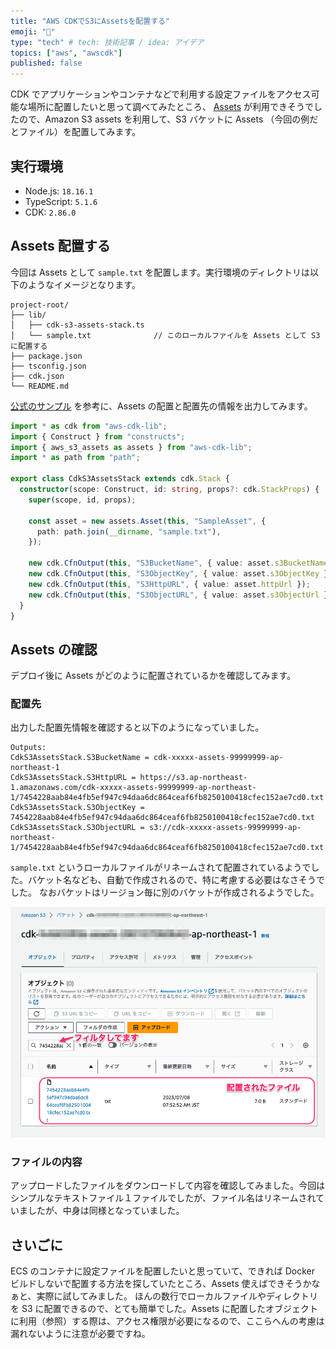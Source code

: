 ```yaml
---
title: "AWS CDKでS3にAssetsを配置する"
emoji: "🐙"
type: "tech" # tech: 技術記事 / idea: アイデア
topics: ["aws", "awscdk"]
published: false
---
```


CDK でアプリケーションやコンテナなどで利用する設定ファイルをアクセス可能な場所に配置したいと思って調べてみたところ、 [Assets](https://docs.aws.amazon.com/cdk/v2/guide/assets.html) が利用できそうでしたので、Amazon S3 assets を利用して、S3 バケットに Assets （今回の例だとファイル）を配置してみます。

## 実行環境

- Node.js: `18.16.1`
- TypeScript: `5.1.6`
- CDK: `2.86.0`

## Assets 配置する

今回は Assets として `sample.txt` を配置します。実行環境のディレクトリは以下のようなイメージとなります。

```
project-root/
├── lib/
│   ├── cdk-s3-assets-stack.ts 
│   └── sample.txt              // このローカルファイルを Assets として S3 に配置する
├── package.json
├── tsconfig.json
├── cdk.json
└── README.md
```

[公式のサンプル](https://docs.aws.amazon.com/cdk/api/v2/docs/aws-cdk-lib.aws_s3_assets-readme.html) を参考に、Assets の配置と配置先の情報を出力してみます。

```typescript
import * as cdk from "aws-cdk-lib";
import { Construct } from "constructs";
import { aws_s3_assets as assets } from "aws-cdk-lib";
import * as path from "path";

export class CdkS3AssetsStack extends cdk.Stack {
  constructor(scope: Construct, id: string, props?: cdk.StackProps) {
    super(scope, id, props);

    const asset = new assets.Asset(this, "SampleAsset", {
      path: path.join(__dirname, "sample.txt"),
    });

    new cdk.CfnOutput(this, "S3BucketName", { value: asset.s3BucketName });
    new cdk.CfnOutput(this, "S3ObjectKey", { value: asset.s3ObjectKey });
    new cdk.CfnOutput(this, "S3HttpURL", { value: asset.httpUrl });
    new cdk.CfnOutput(this, "S3ObjectURL", { value: asset.s3ObjectUrl });
  }
}
```

## Assets の確認

デプロイ後に Assets がどのように配置されているかを確認してみます。

### 配置先

出力した配置先情報を確認すると以下のようになっていました。

```
Outputs:
CdkS3AssetsStack.S3BucketName = cdk-xxxxx-assets-99999999-ap-northeast-1
CdkS3AssetsStack.S3HttpURL = https://s3.ap-northeast-1.amazonaws.com/cdk-xxxxx-assets-99999999-ap-northeast-1/7454228aab84e4fb5ef947c94daa6dc864ceaf6fb8250100418cfec152ae7cd0.txt
CdkS3AssetsStack.S3ObjectKey = 7454228aab84e4fb5ef947c94daa6dc864ceaf6fb8250100418cfec152ae7cd0.txt
CdkS3AssetsStack.S3ObjectURL = s3://cdk-xxxxx-assets-99999999-ap-northeast-1/7454228aab84e4fb5ef947c94daa6dc864ceaf6fb8250100418cfec152ae7cd0.txt
```

`sample.txt` というローカルファイルがリネームされて配置されているようでした。バケット名なども、自動で作成されるので、特に考慮する必要はなさそうでした。
なおバケットはリージョン毎に別のバケットが作成されるようでした。

![](/images/cdk-s3-assets/s3-assets.png)

### ファイルの内容

アップロードしたファイルをダウンロードして内容を確認してみました。今回はシンプルなテキストファイル１ファイルでしたが、ファイル名はリネームされていましたが、中身は同様となっていました。

## さいごに

ECS のコンテナに設定ファイルを配置したいと思っていて、できれば Docker ビルドしないで配置する方法を探していたところ、Assets 使えばできそうかなぁと、実際に試してみました。
ほんの数行でローカルファイルやディレクトリを S3 に配置できるので、とても簡単でした。Assets に配置したオブジェクトに利用（参照）する際は、アクセス権限が必要になるので、ここらへんの考慮は漏れないように注意が必要ですね。